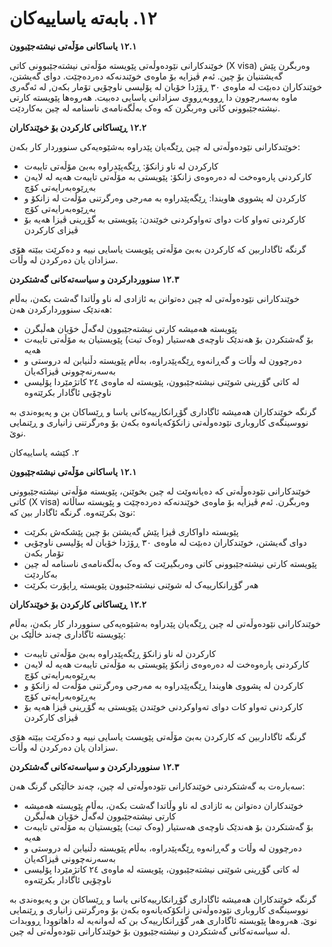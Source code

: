 # ١٢. بابەتە یاساییەکان
**١٢.١ یاساکانی مۆڵەتی نیشتەجێبوون**

خوێندکارانی نێودەوڵەتی پێویستە مۆڵەتی نیشتەجێبوونی کاتی (X visa) وەربگرن پێش گەیشتنیان بۆ چین. ئەم ڤیزایە بۆ ماوەی خوێندنەکە دەردەچێت. دوای گەیشتن، خوێندکاران دەبێت لە ماوەی ٣٠ ڕۆژدا خۆیان لە پۆلیسی ناوچۆیی تۆمار بکەن, لە ئەگەری ماوە بەسەرچوون دا ڕووبەڕووی سزادانی یاسایی دەبیت. هەروەها پێویستە کارتی نیشتەجێبوونی کاتی وەربگرن کە وەک بەڵگەنامەی ناسنامە لە چین بەکاردێت.

**١٢.٢ ڕێساکانی کارکردن بۆ خوێندکاران**

خوێندکارانی نێودەوڵەتی لە چین ڕێگەیان پێدراوە بەشێوەیەکی سنووردار کار بکەن:

- کارکردن لە ناو زانکۆ: ڕێگەپێدراوە بەبێ مۆڵەتی تایبەت
- کارکردنی پاره‌وه‌خت لە دەرەوەی زانکۆ: پێویستی بە مۆڵەتی تایبەت هەیە لە لایەن بەڕێوەبەرایەتی کۆچ
- کارکردن لە پشووی هاویندا: ڕێگەپێدراوە بە مەرجی وەرگرتنی مۆڵەت لە زانکۆ و بەڕێوەبەرایەتی کۆچ
- کارکردنی تەواو کات دوای تەواوکردنی خوێندن: پێویستی بە گۆڕینی ڤیزا هەیە بۆ ڤیزای کارکردن

گرنگە ئاگاداربین کە کارکردن بەبێ مۆڵەتی پێویست یاسایی نییە و دەکرێت ببێتە هۆی سزادان یان دەرکردن لە وڵات.

**١٢.٣ سنووردارکردن و سیاسەتەکانی گەشتکردن**

خوێندکارانی نێودەوڵەتی لە چین دەتوانن بە ئازادی لە ناو وڵاتدا گەشت بکەن، بەڵام هەندێک سنووردارکردن هەن:

- پێویستە هەمیشە کارتی نیشتەجێبوون لەگەڵ خۆیان هەڵبگرن
- بۆ گەشتکردن بۆ هەندێک ناوچەی هەستیار (وەک تبت) پێویستیان بە مۆڵەتی تایبەت هەیە
- دەرچوون لە وڵات و گەڕانەوە ڕێگەپێدراوە، بەڵام پێویستە دڵنیابن لە دروستی و بەسەرنەچوونی ڤیزاکەیان
- لە کاتی گۆڕینی شوێنی نیشتەجێبوون، پێویستە لە ماوەی ٢٤ کاتژمێردا پۆلیسی ناوچۆیی ئاگادار بکرێتەوە

گرنگە خوێندکاران هەمیشە ئاگاداری گۆڕانکارییەکانی یاسا و ڕێساکان بن و پەیوەندی بە نووسینگەی کاروباری نێودەوڵەتی زانکۆکەیانەوە بکەن بۆ وەرگرتنی زانیاری و ڕێنمایی نوێ.



٢. کێشە یاساییەکان

**١٢.١ یاساکانی مۆڵەتی نیشتەجێبوون**

خوێندکارانی نێودەوڵەتی کە دەیانەوێت لە چین بخوێنن، پێویستە مۆڵەتی نیشتەجێبوونی کاتی (X visa) وەربگرن. ئەم ڤیزایە بۆ ماوەی خوێندنەکە دەردەچێت و پێویستە ساڵانە نوێ بکرێتەوە. گرنگە ئاگادار بین کە:

- پێویستە داواکاری ڤیزا پێش گەیشتن بۆ چین پێشکەش بکرێت
- دوای گەیشتن، خوێندکاران دەبێت لە ماوەی ٣٠ ڕۆژدا خۆیان لە پۆلیسی ناوچۆیی تۆمار بکەن
- پێویستە کارتی نیشتەجێبوونی کاتی وەربگیرێت کە وەک بەڵگەنامەی ناسنامە لە چین بەکاردێت
- هەر گۆڕانکارییەک لە شوێنی نیشتەجێبوون پێویستە ڕاپۆرت بکرێت

**١٢.٢ ڕێساکانی کارکردن بۆ خوێندکاران**

خوێندکارانی نێودەوڵەتی لە چین ڕێگەیان پێدراوە بەشێوەیەکی سنووردار کار بکەن، بەڵام پێویستە ئاگاداری چەند خاڵێک بن:

- کارکردن لە ناو زانکۆ ڕێگەپێدراوە بەبێ مۆڵەتی تایبەت
- کارکردنی پاره‌وه‌خت لە دەرەوەی زانکۆ پێویستی بە مۆڵەتی تایبەت هەیە لە لایەن بەڕێوەبەرایەتی کۆچ
- کارکردن لە پشووی هاویندا ڕێگەپێدراوە بە مەرجی وەرگرتنی مۆڵەت لە زانکۆ و بەڕێوەبەرایەتی کۆچ
- کارکردنی تەواو کات دوای تەواوکردنی خوێندن پێویستی بە گۆڕینی ڤیزا هەیە بۆ ڤیزای کارکردن

گرنگە ئاگاداربین کە کارکردن بەبێ مۆڵەتی پێویست یاسایی نییە و دەکرێت ببێتە هۆی سزادان یان دەرکردن لە وڵات.

**١٢.٣ سنووردارکردن و سیاسەتەکانی گەشتکردن**

سەبارەت بە گەشتکردنی خوێندکارانی نێودەوڵەتی لە چین، چەند خاڵێکی گرنگ هەن:

- خوێندکاران دەتوانن بە ئازادی لە ناو وڵاتدا گەشت بکەن، بەڵام پێویستە هەمیشە کارتی نیشتەجێبوون لەگەڵ خۆیان هەڵبگرن
- بۆ گەشتکردن بۆ هەندێک ناوچەی هەستیار (وەک تبت) پێویستیان بە مۆڵەتی تایبەت هەیە
- دەرچوون لە وڵات و گەڕانەوە ڕێگەپێدراوە، بەڵام پێویستە دڵنیابن لە دروستی و بەسەرنەچوونی ڤیزاکەیان
- لە کاتی گۆڕینی شوێنی نیشتەجێبوون، پێویستە لە ماوەی ٢٤ کاتژمێردا پۆلیسی ناوچۆیی ئاگادار بکرێتەوە

گرنگە خوێندکاران هەمیشە ئاگاداری گۆڕانکارییەکانی یاسا و ڕێساکان بن و پەیوەندی بە نووسینگەی کاروباری نێودەوڵەتی زانکۆکەیانەوە بکەن بۆ وەرگرتنی زانیاری و ڕێنمایی نوێ. هەروەها پێویستە ئاگاداری هەر گۆڕانکارییەک بن کە لەوانەیە لە داهاتوودا ڕووبدات لە سیاسەتەکانی گەشتکردن و نیشتەجێبوون بۆ خوێندکارانی نێودەوڵەتی لە چین.

